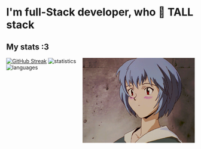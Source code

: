<h1>I'm full-Stack developer, who 💚 TALL stack</h1>
<p align="left">
  <h2>My stats :3</h2>
  <img src="https://raw.githubusercontent.com/vkarchevskyi/vkarchevskyi/gh-pages/rei.gif" alt="rei" align="right" width="300" height="228">
  
  [![GitHub Streak](https://github-readme-streak-stats.herokuapp.com/?user=vkarchevskyi&theme=merko&count_private=true)](https://git.io/streak-stats)
  <img src="https://github-readme-stats.vercel.app/api?username=vkarchevskyi&hide=contribs,prs&show_icons=true&theme=merko" alt="statistics">
  <img src="https://github-readme-stats.vercel.app/api/top-langs/?username=vkarchevskyi&layout=compact&theme=merko" alt="languages">
</p>
